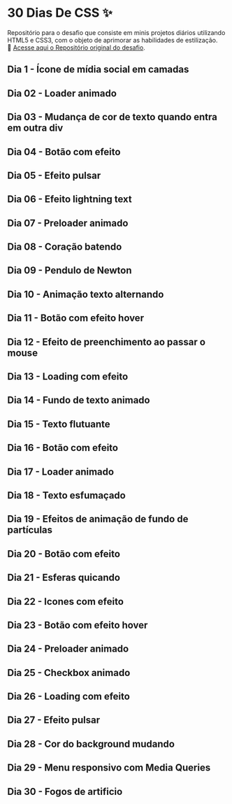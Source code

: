 # 30 Dias De CSS :sparkles:
Repositório para o desafio que consiste em minis projetos diários utilizando HTML5 e CSS3, com o objeto de aprimorar as habilidades de estilização. <br> :star2: [Acesse aqui o Repositório original do desafio](https://github.com/MilenaCarecho/30diasDeCSS).

## Dia 1 - Ícone de mídia social em camadas
## Dia 02 - Loader animado
## Dia 03 - Mudança de cor de texto quando entra em outra div
## Dia 04 - Botão com efeito
## Dia 05 - Efeito pulsar
## Dia 06 - Efeito lightning text
## Dia 07 - Preloader animado
## Dia 08 - Coração batendo
## Dia 09 - Pendulo de Newton
## Dia 10 - Animação texto alternando
## Dia 11 - Botão com efeito hover
## Dia 12 - Efeito de preenchimento ao passar o mouse
## Dia 13 - Loading com efeito
## Dia 14 - Fundo de texto animado
## Dia 15 - Texto flutuante
## Dia 16 - Botão com efeito
## Dia 17 - Loader animado
## Dia 18 - Texto esfumaçado
## Dia 19 - Efeitos de animação de fundo de partículas
## Dia 20 - Botão com efeito
## Dia 21 - Esferas quicando
## Dia 22 - Icones com efeito
## Dia 23 - Botão com efeito hover
## Dia 24 - Preloader animado
## Dia 25 - Checkbox animado
## Dia 26 - Loading com efeito
## Dia 27 - Efeito pulsar
## Dia 28 - Cor do background mudando
## Dia 29 - Menu responsivo com Media Queries
## Dia 30 - Fogos de artificio


